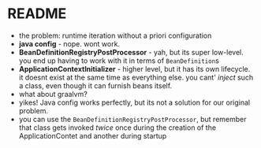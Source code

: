 # README

* the problem: runtime iteration without a priori configuration
* **java config** - nope. wont work.
* **BeanDefinitionRegistryPostProcessor**  - yah, but its super low-level. you end up having to work with it in terms of `BeanDefinition`s
* **ApplicationContextInitializer** - higher level, but it has its own lifecycle. it doesnt exist at the same time as everything else. you cant' _inject_ such a class, even though it can furnish beans itself.
* what about graalvm? 
* yikes! Java config works perfectly, but its not a solution for our original problem.
* you can use the `BeanDefinitionRegistryPostProcessor`, but remember that class gets invoked _twice_ once during the creation of the ApplicationContet and another during startup 

